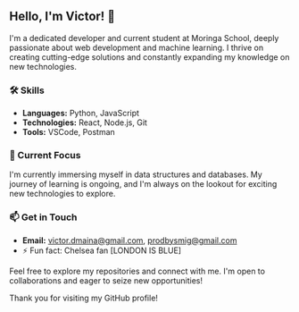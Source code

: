 ## Hello, I'm Victor! 👋

I'm a dedicated developer and current student at Moringa School, deeply passionate about web development and machine learning. I thrive on creating cutting-edge solutions and constantly expanding my knowledge on new technologies.

### 🛠️ Skills
- **Languages:** Python, JavaScript
- **Technologies:** React, Node.js, Git
- **Tools:** VSCode, Postman

### 🌱 Current Focus
I'm currently immersing myself in data structures and databases. My journey of learning is ongoing, and I'm always on the lookout for exciting new technologies to explore.

### 📫 Get in Touch
- **Email:** [victor.dmaina@gmail.com](mailto:victor.dmaina@gmail.com), [prodbysmig@gmail.com](mailto:prodbysmig@gmail.com)
- ⚡ Fun fact: Chelsea fan [LONDON IS BLUE]

Feel free to explore my repositories and connect with me. I'm open to collaborations and eager to seize new opportunities!

Thank you for visiting my GitHub profile!


